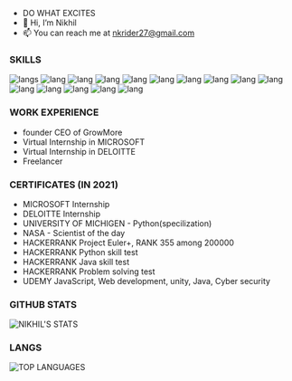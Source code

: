 - DO WHAT EXCITES
- 🤖 Hi, I’m Nikhil 
- 📫 You can reach me at nkrider27@gmail.com


### SKILLS                                                               

![langs](https://img.shields.io/badge/Python-FFD43B?style=for-the-badge&logo=python&logoColor=darkgreen)
![lang](https://img.shields.io/badge/HTML5-E34F26?style=for-the-badge&logo=html5&logoColor=white)
![lang](https://img.shields.io/badge/JavaScript-F7DF1E?style=for-the-badge&logo=javascript&logoColor=black)
![lang](https://img.shields.io/badge/React-20232A?style=for-the-badge&logo=react&logoColor=61DAFB)
![lang](https://img.shields.io/badge/TensorFlow-FF6F00?style=for-the-badge&logo=TensorFlow&logoColor=white)
![lang](https://img.shields.io/badge/CSS3-1572B6?style=for-the-badge&logo=css3&logoColor=white)
![lang](https://img.shields.io/badge/Unity-100000?style=for-the-badge&logo=unity&logoColor=white)
![lang](https://img.shields.io/badge/Angular-DD0031?style=for-the-badge&logo=angular&logoColor=white)
![lang](https://img.shields.io/badge/C%2B%2B-00599C?style=for-the-badge&logo=c%2B%2B&logoColor=white)
![lang](https://img.shields.io/badge/Java-ED8B00?style=for-the-badge&logo=java&logoColor=white)
![lang](https://img.shields.io/badge/MySQL-00000F?style=for-the-badge&logo=mysql&logoColor=white)
![lang](https://img.shields.io/badge/Django-092E20?style=for-the-badge&logo=django&logoColor=green)
![lang](https://img.shields.io/badge/firebase-ffca28?style=for-the-badge&logo=firebase&logoColor=black)
![lang](https://img.shields.io/badge/Kali_Linux-557C94?style=for-the-badge&logo=kali-linux&logoColor=white)
![lang](https://img.shields.io/badge/-Hackerrank-2EC866/?https://www.hackerrank.com/JustNikhil?hr_r=1style=for-the-badge&logo=HackerRank&logoColor=white)


### WORK EXPERIENCE     
- founder CEO of GrowMore
- Virtual Internship in  MICROSOFT
- Virtual Internship in DELOITTE
- Freelancer

### CERTIFICATES (IN 2021)
- MICROSOFT Internship
- DELOITTE Internship 
- UNIVERSITY OF MICHIGEN - Python(specilization)
- NASA - Scientist of the day 
- HACKERRANK Project Euler+, RANK 355 among 200000
- HACKERRANK Python skill test 
- HACKERRANK Java skill test
- HACKERRANK Problem solving test 
- UDEMY JavaScript, Web development, unity, Java, Cyber security 


### GITHUB STATS
![NIKHIL'S STATS](https://github-readme-stats.vercel.app/api?username=JustNikhill&count_private=true&show_icons=true&theme=radical) 
### LANGS
![TOP LANGUAGES](https://github-readme-stats.vercel.app/api/top-langs/?username=JustNikhill&show_icons=true&theme=radical)
                  
                 



<!---
JustNikhill/JustNikhill is a ✨ special ✨ repository because its `README.md` (this file) appears on your GitHub profile.
You can click the Preview link to take a look at your changes.
--->
